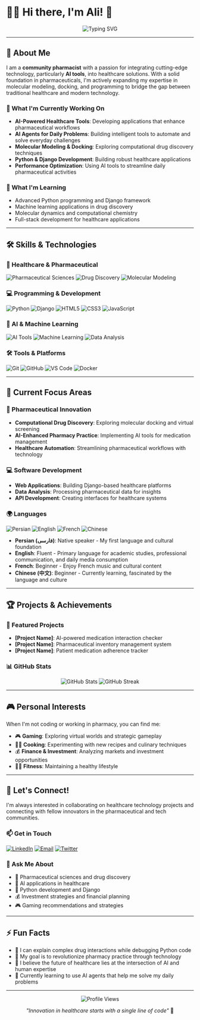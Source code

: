 # 👨‍⚕️ Hi there, I'm Ali! 👋

<div align="center">
  <img src="https://readme-typing-svg.herokuapp.com?font=Fira+Code&weight=500&size=28&pause=1000&color=2E8B57&center=true&vCenter=true&width=435&lines=Community+Pharmacist;AI+Enthusiast;Python+Developer;Healthcare+Innovator" alt="Typing SVG" />
</div>

---

## 🎯 About Me

I am a **community pharmacist** with a passion for integrating cutting-edge technology, particularly **AI tools**, into healthcare solutions. With a solid foundation in pharmaceuticals, I'm actively expanding my expertise in molecular modeling, docking, and programming to bridge the gap between traditional healthcare and modern technology.

### 🚀 What I'm Currently Working On
- **AI-Powered Healthcare Tools**: Developing applications that enhance pharmaceutical workflows
- **AI Agents for Daily Problems**: Building intelligent tools to automate and solve everyday challenges
- **Molecular Modeling & Docking**: Exploring computational drug discovery techniques
- **Python & Django Development**: Building robust healthcare applications
- **Performance Optimization**: Using AI tools to streamline daily pharmaceutical activities

### 🌱 What I'm Learning
- Advanced Python programming and Django framework
- Machine learning applications in drug discovery
- Molecular dynamics and computational chemistry
- Full-stack development for healthcare applications

---

## 🛠️ Skills & Technologies

### 💊 Healthcare & Pharmaceutical
![Pharmaceutical Sciences](https://img.shields.io/badge/Pharmaceutical_Sciences-Expert-2E8B57?style=for-the-badge&logo=health&logoColor=white)
![Drug Discovery](https://img.shields.io/badge/Drug_Discovery-Intermediate-4CAF50?style=for-the-badge&logo=molecule&logoColor=white)
![Molecular Modeling](https://img.shields.io/badge/Molecular_Modeling-Learning-8BC34A?style=for-the-badge&logo=atom&logoColor=white)

### 💻 Programming & Development
![Python](https://img.shields.io/badge/Python-3776AB?style=for-the-badge&logo=python&logoColor=white)
![Django](https://img.shields.io/badge/Django-092E20?style=for-the-badge&logo=django&logoColor=white)
![HTML5](https://img.shields.io/badge/HTML5-E34F26?style=for-the-badge&logo=html5&logoColor=white)
![CSS3](https://img.shields.io/badge/CSS3-1572B6?style=for-the-badge&logo=css3&logoColor=white)
![JavaScript](https://img.shields.io/badge/JavaScript-F7DF1E?style=for-the-badge&logo=javascript&logoColor=black)

### 🤖 AI & Machine Learning
![AI Tools](https://img.shields.io/badge/AI_Tools-Expert-FF6B6B?style=for-the-badge&logo=robot&logoColor=white)
![Machine Learning](https://img.shields.io/badge/Machine_Learning-Learning-FF8E53?style=for-the-badge&logo=tensorflow&logoColor=white)
![Data Analysis](https://img.shields.io/badge/Data_Analysis-Intermediate-4ECDC4?style=for-the-badge&logo=pandas&logoColor=white)

### 🛠️ Tools & Platforms
![Git](https://img.shields.io/badge/Git-F05032?style=for-the-badge&logo=git&logoColor=white)
![GitHub](https://img.shields.io/badge/GitHub-100000?style=for-the-badge&logo=github&logoColor=white)
![VS Code](https://img.shields.io/badge/VS_Code-007ACC?style=for-the-badge&logo=visual-studio-code&logoColor=white)
![Docker](https://img.shields.io/badge/Docker-2496ED?style=for-the-badge&logo=docker&logoColor=white)

---

## 🎯 Current Focus Areas

### 🔬 Pharmaceutical Innovation
- **Computational Drug Discovery**: Exploring molecular docking and virtual screening
- **AI-Enhanced Pharmacy Practice**: Implementing AI tools for medication management
- **Healthcare Automation**: Streamlining pharmaceutical workflows with technology

### 💻 Software Development
- **Web Applications**: Building Django-based healthcare platforms
- **Data Analysis**: Processing pharmaceutical data for insights
- **API Development**: Creating interfaces for healthcare systems

### 🌍 Languages
![Persian](https://img.shields.io/badge/Persian-Native-FF6B6B?style=for-the-badge&logo=language&logoColor=white)
![English](https://img.shields.io/badge/English-Fluent-4ECDC4?style=for-the-badge&logo=language&logoColor=white)
![French](https://img.shields.io/badge/French-Beginner-8BC34A?style=for-the-badge&logo=language&logoColor=white)
![Chinese](https://img.shields.io/badge/Chinese-Beginner-8BC34A?style=for-the-badge&logo=language&logoColor=white)

- **Persian (فارسی)**: Native speaker - My first language and cultural foundation
- **English**: Fluent - Primary language for academic studies, professional communication, and daily media consumption
- **French**: Beginner - Enjoy French music and cultural content
- **Chinese (中文)**: Beginner - Currently learning, fascinated by the language and culture

---

## 🏆 Projects & Achievements

### 🚀 Featured Projects
- **[Project Name]**: AI-powered medication interaction checker
- **[Project Name]**: Pharmaceutical inventory management system
- **[Project Name]**: Patient medication adherence tracker

### 📊 GitHub Stats
<div align="center">
  <img src="https://github-readme-stats.vercel.app/api?username=akholab&show_icons=true&theme=radical&hide_border=true" alt="GitHub Stats" />
  <img src="https://github-readme-streak-stats.herokuapp.com/?user=akholab&theme=radical&hide_border=true" alt="GitHub Streak" />
</div>

---

## 🎮 Personal Interests

When I'm not coding or working in pharmacy, you can find me:
- 🎮 **Gaming**: Exploring virtual worlds and strategic gameplay
- 👨‍🍳 **Cooking**: Experimenting with new recipes and culinary techniques
- 💰 **Finance & Investment**: Analyzing markets and investment opportunities
- 🏃‍♂️ **Fitness**: Maintaining a healthy lifestyle

---

## 🤝 Let's Connect!

I'm always interested in collaborating on healthcare technology projects and connecting with fellow innovators in the pharmaceutical and tech communities.

### 📫 Get in Touch
[![LinkedIn](https://img.shields.io/badge/LinkedIn-0077B5?style=for-the-badge&logo=linkedin&logoColor=white)](https://linkedin.com/in/your-profile)
[![Email](https://img.shields.io/badge/Email-D14836?style=for-the-badge&logo=gmail&logoColor=white)](mailto:your-email@example.com)
[![Twitter](https://img.shields.io/badge/Twitter-1DA1F2?style=for-the-badge&logo=twitter&logoColor=white)](https://twitter.com/your-handle)

### 💬 Ask Me About
- 💊 Pharmaceutical sciences and drug discovery
- 🤖 AI applications in healthcare
- 🐍 Python development and Django
- 💰 Investment strategies and financial planning
- 🎮 Gaming recommendations and strategies

---

## ⚡ Fun Facts

- 🧬 I can explain complex drug interactions while debugging Python code
- 🎯 My goal is to revolutionize pharmacy practice through technology
- 🌟 I believe the future of healthcare lies at the intersection of AI and human expertise
- 🚀 Currently learning to use AI agents that help me solve my daily problems

---

<div align="center">
  <img src="https://komarev.com/ghpvc/?username=akholab&style=for-the-badge&color=2E8B57" alt="Profile Views" />
  
  *"Innovation in healthcare starts with a single line of code"* 🚀
</div>

